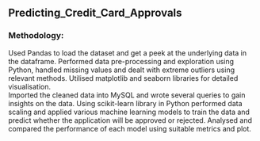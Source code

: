 ## Predicting_Credit_Card_Approvals
### Methodology:
Used Pandas to load the dataset and get a peek at the underlying data in the dataframe. Performed data pre-processing and exploration using Python, handled missing values and dealt with extreme outliers using relevant methods. Utilised matplotlib and seaborn libraries for detailed visualisation.  
Imported the cleaned data into MySQL and wrote several queries to gain insights on the data. 
Using scikit-learn library in Python performed data scaling and applied various machine learning models to train the data and predict whether the application will be approved or rejected. Analysed and compared the performance of each model using suitable metrics and plot. 
